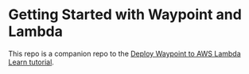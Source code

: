 # Getting Started with Waypoint and Lambda

This repo is a companion repo to the [Deploy Waypoint to AWS Lambda Learn tutorial](https://learn.hashicorp.com/tutorials/waypoint/aws-lambda?in=waypoint/deploy-aws).